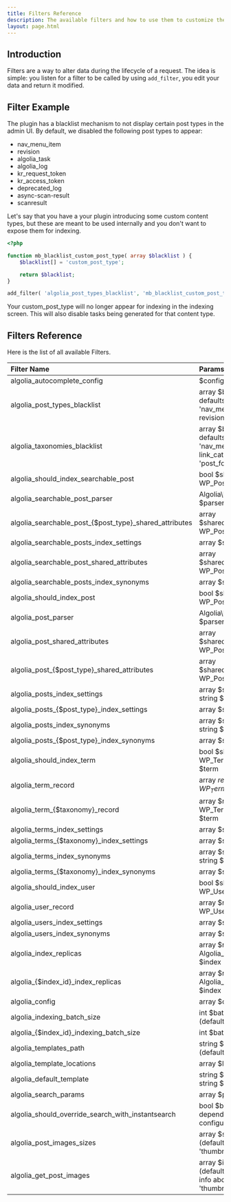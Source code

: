 ```yaml
---
title: Filters Reference
description: The available filters and how to use them to customize the behaviour.
layout: page.html
---
```


## Introduction

Filters are a way to alter data during the lifecycle of a request. The idea is simple: you listen for a filter to be called by using `add_filter`, you edit your data and return it modified.

## Filter Example

The plugin has a blacklist mechanism to not display certain post types in the admin UI.
By default, we disabled the following post types to appear:
- nav_menu_item
- revision
- algolia_task
- algolia_log
- kr_request_token
- kr_access_token
- deprecated_log
- async-scan-result
- scanresult


Let's say that you have a your plugin introducing some custom content types, but these are meant to be used internally and you don't want to expose them for indexing.

```php
<?php

function mb_blacklist_custom_post_type( array $blacklist ) {
	$blacklist[] = 'custom_post_type';

	return $blacklist;
}

add_filter( 'algolia_post_types_blacklist', 'mb_blacklist_custom_post_type' );
```

Your custom_post_type will no longer appear for indexing in the indexing screen.
This will also disable tasks being generated for that content type.

## Filters Reference

Here is the list of all available Filters.

| Filter Name                                              | Params                                                                           |
|:---------------------------------------------------------|:---------------------------------------------------------------------------------|
| algolia_autocomplete_config                              | $config                                                                          |
| algolia_post_types_blacklist                             | array $blacklist, defaults to array( 'nav_menu_item', revision' )                |
| algolia_taxonomies_blacklist                             | array $blacklist, defaults to array( 'nav_menu', link_category', 'post_format' ) |
| algolia_should_index_searchable_post                     | bool $should_index, WP_Post $post                                                |
| algolia_searchable_post_parser                           | Algolia\DOMParser $parser                                                        |
| algolia_searchable\_post\_{$post_type}_shared_attributes | array $shared_attributes, WP_Post $post                                          |
| algolia_searchable_posts_index_settings                  | array $settings                                                                  |
| algolia_searchable_post_shared_attributes                | array $shared_attributes, WP_Post $post                                          |
| algolia_searchable_posts_index_synonyms                  | array $synonyms                                                                  |
| algolia_should_index_post                                | bool $should_index, WP_Post $post                                                |
| algolia_post_parser                                      | Algolia\DOMParser $parser                                                        |
| algolia_post_shared_attributes                           | array $shared_attributes, WP_Post $post                                          |
| algolia\_post\_{$post_type}_shared_attributes            | array $shared_attributes, WP_Post $post                                          |
| algolia_posts_index_settings                             | array $settings, string $post_type                                               |
| algolia\_posts\_{$post_type}_index_settings              | array $settings                                                                  |
| algolia_posts_index_synonyms                             | array $synonyms, string $post_type                                               |
| algolia\_posts\_{$post_type}_index_synonyms              | array $synonyms                                                                  |
| algolia_should_index_term                                | bool $should_index, WP_Term/object $term                                         |
| algolia_term_record                                      | array $record, WP_Term/object$term                                               |
| algolia\_term\_{$taxonomy}_record                        | array $record, WP_Term/object $term                                              |
| algolia_terms_index_settings                             | array $settings                                                                  |
| algolia\_terms\_{$taxonomy}_index_settings               | array $settings                                                                  |
| algolia_terms_index_synonyms                             | array $synonyms, string $taxonomy                                                |
| algolia\_terms\_{$taxonomy}_index_synonyms               | array $synonyms                                                                  |
| algolia_should_index_user                                | bool $should_index, WP_User $user                                                |
| algolia_user_record                                      | array $record, WP_User $user                                                     |
| algolia_users_index_settings                             | array $settings                                                                  |
| algolia_users_index_synonyms                             | array $synonyms                                                                  |
| algolia_index_replicas                                   | array $replicas, Algolia_Index $index                                            |
| algolia\_{$index_id}_index_replicas                      | array $replicas, Algolia_Index $index                                            |
| algolia_config                                           | array $config                                                                    |
| algolia_indexing_batch_size                              | int $batch_size (default: 50)                                                    |
| algolia\_{$index_id}_indexing_batch_size                 | int $batch_size                                                                  |
| algolia_templates_path                                   | string $path (default: 'algolia/')                                               |
| algolia_template_locations                               | array $locations                                                                 |
| algolia_default_template                                 | string $template, string $file                                                   |
| algolia_search_params                                    | array $params                                                                    |
| algolia_should_override_search_with_instantsearch        | bool $bool (default: depending on configuration)                                 |
| algolia_post_images_sizes                                | array $sizes (default: only the 'thumbnail' size)                                |
| algolia_get_post_images                                  | array $images (default: only the info about the 'thumbnail' size)                |
